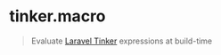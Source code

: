 # tinker.macro

> Evaluate [Laravel Tinker](https://github.com/laravel/tinker) expressions at build-time
